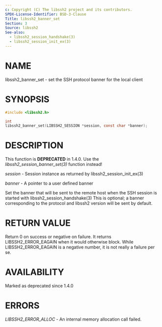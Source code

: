 ```yaml
---
c: Copyright (C) The libssh2 project and its contributors.
SPDX-License-Identifier: BSD-3-Clause
Title: libssh2_banner_set
Section: 3
Source: libssh2
See-also:
  - libssh2_session_handshake(3)
  - libssh2_session_init_ex(3)
---
```


# NAME

libssh2_banner_set - set the SSH protocol banner for the local client

# SYNOPSIS

~~~c
#include <libssh2.h>

int
libssh2_banner_set(LIBSSH2_SESSION *session, const char *banner);
~~~

# DESCRIPTION

This function is **DEPRECATED** in 1.4.0. Use the
*libssh2_session_banner_set(3)* function instead!

*session* - Session instance as returned by libssh2_session_init_ex(3)

*banner* - A pointer to a user defined banner

Set the banner that will be sent to the remote host when the SSH session is
started with libssh2_session_handshake(3)
This is optional; a banner corresponding to the protocol and libssh2 version
will be sent by default.

# RETURN VALUE

Return 0 on success or negative on failure. It returns
LIBSSH2_ERROR_EAGAIN when it would otherwise block. While
LIBSSH2_ERROR_EAGAIN is a negative number, it is not really a failure per se.

# AVAILABILITY

Marked as deprecated since 1.4.0

# ERRORS

*LIBSSH2_ERROR_ALLOC* - An internal memory allocation call failed.
